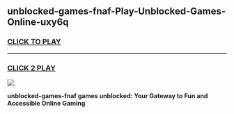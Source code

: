 
## unblocked-games-fnaf-Play-Unblocked-Games-Online-uxy6q
<h3>
<a href="https://premium76.site?title=unblocked-games-fnaf&ref=25A">CLICK TO PLAY</a></h3>
<hr>

<h3>
<a href="https://premium76.site?title=unblocked-games-fnaf&ref=25A">CLICK 2 PLAY</a>
  
</h3>

<a href="https://premium76.site?title=unblocked-games-fnaf&ref=25A"><img src="https://clearcache.store/games.png"></a>


**unblocked-games-fnaf games unblocked: Your Gateway to Fun and Accessible Online Gaming**
